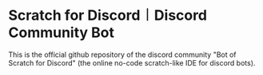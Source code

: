 # Scratch for Discord︱Discord Community Bot

This is the official github repository of the discord community "Bot of Scratch for Discord" (the online no-code scratch-like IDE for discord bots).
